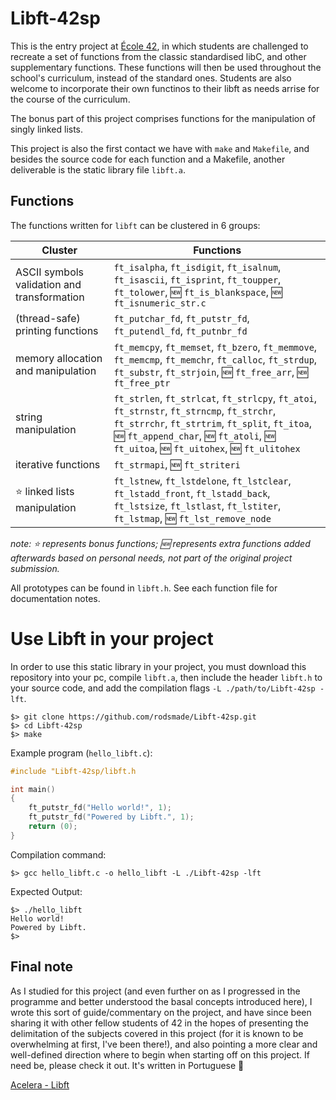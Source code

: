 # Libft-42sp

This is the entry project at [École 42](https://www.youtube.com/watch?v=GDHhpy9ANpk&ab_channel=42TheNetwork), in which students are challenged to recreate a set of functions from the classic standardised libC, and other supplementary functions. These functions will then be used throughout the school's curriculum, instead of the standard ones. Students are also welcome to incorporate their own functinos to their libft as needs arrise for the course of the curriculum.

The bonus part of this project comprises functions for the manipulation of singly linked lists.

This project is also the first contact we have with `make` and `Makefile`, and besides the source code for each function and a Makefile, another deliverable is the static library file `libft.a`.

## Functions
The functions written for `libft` can be clustered in 6 groups:

| Cluster | Functions |
|---|---|
| ASCII symbols validation and transformation | `ft_isalpha`, `ft_isdigit`, `ft_isalnum`, `ft_isascii`, `ft_isprint`, `ft_toupper`, `ft_tolower`, :new: `ft_is_blankspace`, :new: `ft_isnumeric_str.c` |
| (thread-safe) printing functions | `ft_putchar_fd`, `ft_putstr_fd`, `ft_putendl_fd`, `ft_putnbr_fd` |
| memory allocation and manipulation | `ft_memcpy`, `ft_memset`, `ft_bzero`, `ft_memmove`, `ft_memcmp`, `ft_memchr`, `ft_calloc`, `ft_strdup`, `ft_substr`, `ft_strjoin`, :new: `ft_free_arr`, :new: `ft_free_ptr` |
| string manipulation | `ft_strlen`, `ft_strlcat`, `ft_strlcpy`, `ft_atoi`, `ft_strnstr`, `ft_strncmp`, `ft_strchr`, `ft_strrchr`, `ft_strtrim`, `ft_split`, `ft_itoa`, :new: `ft_append_char`, :new: `ft_atoli`, :new: `ft_uitoa`, :new: `ft_uitohex`, :new: `ft_ulitohex` |
| iterative functions | `ft_strmapi`, :new: `ft_striteri` |
| :star: linked lists manipulation | `ft_lstnew`, `ft_lstdelone`, `ft_lstclear`, `ft_lstadd_front`, `ft_lstadd_back`, `ft_lstsize`, `ft_lstlast`, `ft_lstiter`, `ft_lstmap`, :new: `ft_lst_remove_node` |

*note: :star: represents bonus functions; :new: represents extra functions added afterwards based on personal needs, not part of the original project submission.*

All prototypes can be found in `libft.h`. See each function file for documentation notes.

# Use Libft in your project
In order to use this static library in your project, you must download this repository into your pc, compile `libft.a`, then include the header `libft.h` to your source code, and add the compilation flags `-L ./path/to/Libft-42sp -lft`.

``` shell
$> git clone https://github.com/rodsmade/Libft-42sp.git
$> cd Libft-42sp
$> make
```


Example program (`hello_libft.c`):

``` c
#include "Libft-42sp/libft.h

int	main()
{
	ft_putstr_fd("Hello world!", 1);
	ft_putstr_fd("Powered by Libft.", 1);
	return (0);
}

```

Compilation command:
``` make
$> gcc hello_libft.c -o hello_libft -L ./Libft-42sp -lft
```

Expected Output:
``` shell
$> ./hello_libft
Hello world!
Powered by Libft.
$>
```

## Final note
As I studied for this project (and even further on as I progressed in the programme and better understood the basal concepts introduced here), I wrote this sort of guide/commentary on the project, and have since been sharing it with other fellow students of 42 in the hopes of presenting the delimitation of the subjects covered in this project (for it is known to be overwhelming at first, I've been there!), and also pointing a more clear and well-defined direction where to begin when starting off on this project. If need be, please check it out. It's written in Portuguese :cactus:

[Acelera - Libft](https://www.notion.so/rodsmade/Acelera-Libft-8874a01f188a4671ae503fe9e99056ab)
